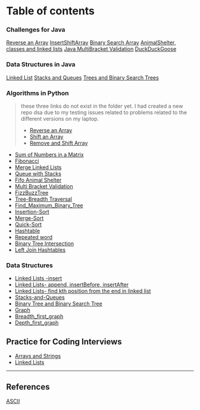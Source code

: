 # Table of contents

### Challenges for Java
[Reverse an Array](/dsa/java_challenges/ArrayReverse)
[InsertShiftArray](/dsa/java_challenges/src/main/resources/java_challenges/InsertShiftArray.md)
[Binary Search Array](/dsa/java_challenges/src/main/resources/java_challenges/BinarySearch.md)
[AnimalShelter, classes and linked lists](/dsa/java_challenges/src/main/resources/java_challenges/animalShelter.md)
[Java MultiBracket Validation](/dsa/java_challenges/src/main/resources/java_challenges/multiBracketValidation.md)
[DuckDuckGoose](/dsa/java_challenges/src/main/resources/java_challenges/ddg.md)

### Data Structures in Java
[Linked List](/dsa/java_challenges/src/main/resources/data_structures/linkedList.md)
[Stacks and Queues](/dsa/java_challenges/src/main/resources/data_structures/stacksAndqueues.md)
[Trees and Binary Search Trees](/dsa/java_challenges/src/main/resources/data_structures/trees.md)



### Algorithms in Python

> these three links do not exist in the folder yet. I had created a new repo dsa due to my testing issues related to problems related to the different versions on my laptop.
> * [Reverse an Array](/dsa/challenges/array_reverse/README.md)
> * [Shift an Array](/dsa/challenges/array_shift/README.md)
> * [Remove and Shift Array](/dsa/challenges/array_shift/README.md)

* [Sum of Numbers in a Matrix](/dsa/challenges/array_sum_of_matrix/README.md)
* [Fibonacci](dsa/challenges/fibonacci/fibonacci.py)
* [Merge Linked Lists](/dsa/challenges/ll_merge/README.md)
* [Queue with Stacks](dsa/challenges/queue_with_stacks/README.md)
* [Fifo Animal Shelter](dsa/challenges/fifo_animal_shelter/README.md)
* [Multi Bracket Validation](dsa/challenges/multi_bracket_validation/README.md)
* [FizzBuzzTree](dsa/challenges/fizz_buzz_tree/README.md)
* [Tree-Breadth Traversal](dsa/challenges/tree_breadth_first/README.md)
* [Find_Maximum_Binary_Tree](dsa/challenges/find_max_binary_tree/README.md)
* [Insertion-Sort](dsa/challenges/insertion_sort/README.md)
* [Merge-Sort](dsa/challenges/merge_sort/README.md)
* [Quick-Sort](dsa/challenges/quick_sort/README.md)
* [Hashtable](dsa/challenges/hastable/README.md)
* [Repeated word](dsa/challenges/repeated_word/README.md)
* [Binary Tree Intersection](dsa/challenges/tree_intersection/README.md)
* [Left Join Hashtables](dsa/challenges/left_join_hash/README.md)

### Data Structures
* [Linked Lists -insert](dsa/data_structures/linked_list/README.md)
* [Linked Lists- append, insertBefore, insertAfter](dsa/data_structures/linked_list/README.md)
* [Linked Lists- find kth position from the end in linked list](dsa/data_structures/linked_list/README.md)
* [Stacks-and-Queues](dsa/data_structures/stack_and_queues/README.md)
* [Binary Tree and Binary Search Tree](dsa/data_structures/tree/README.md)
* [Graph](dsa/data_structures/graph/README.md)
* [Breadth_first_graph](dsa/challenges/graph_breadth_first/README.md)
* [Depth_first_graph](dsa/challenges/graph_depth_first/README.md)

## Practice for Coding Interviews
* [Arrays and Strings](dsa/practice_coding/arrays_and_strings/README.md)
* [Linked Lists](dsa/practice_coding/practice_linked_lists/README.md)
-----------------------------------



## References
[ASCII](https://www.techonthenet.com/ascii/chart.php)
